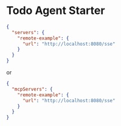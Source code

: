 # Todo Agent Starter

```json
{
  "servers": {
    "remote-example": {
      "url": "http://localhost:8080/sse"
    }
  }
}
```

or


```json
{
  "mcpServers": {
    "remote-example": {
      "url": "http://localhost:8080/sse"
    }
  }
}
```